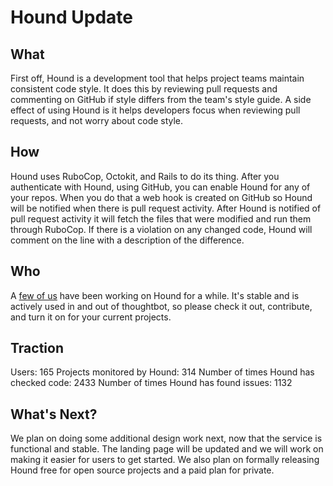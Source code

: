 # Hound Update

## What

First off, Hound is a development tool that helps project teams maintain consistent code style. It does this by reviewing pull requests and commenting on GitHub if style differs from the team's style guide. A side effect of using Hound is it helps developers focus when reviewing pull requests, and not worry about code style.

## How

Hound uses RuboCop, Octokit, and Rails to do its thing. After you authenticate with Hound, using GitHub, you can enable Hound for any of your repos. When you do that a web hook is created on GitHub so Hound will be notified when there is pull request activity. After Hound is notified of pull request activity it will fetch the files that were modified and run them through RuboCop. If there is a violation on any changed code, Hound will comment on the line with a description of the difference.

## Who

A [few of us](https://github.com/thoughtbot/hound/graphs/contributors) have been working on Hound for a while. It's stable and is actively used in and out of thoughtbot, so please check it out, contribute, and turn it on for your current projects.

## Traction

Users: 165
Projects monitored by Hound: 314
Number of times Hound has checked code: 2433
Number of times Hound has found issues: 1132

## What's Next?

We plan on doing some additional design work next, now that the service is functional and stable. The landing page will be updated and we will work on making it easier for users to get started. We also plan on formally releasing Hound free for open source projects and a paid plan for private.
